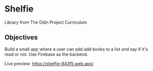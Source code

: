 # Shelfie
Library from The Odin Project Curriculum

## Objectives

Build a small app where a user can add add books to a list and say if it's read or not.
Use Firebase as the backend.

Live preview: https://shelfie-843f5.web.app/
